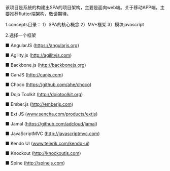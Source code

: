 该项目是系统的构建出SPA的项目架构，主要是面向web端。关于移动APP端，主要推荐flutter端架构，敬请期待。

1.concepts目录：
  1）SPA的核心概念
  2）MV*框架
  3）模块javascript

2.选择一个框架

■ AngularJS (https://angularjs.org)

■ Agility.js (http://agilityjs.com)

■ Backbone.js (http://backbonejs.org)

■ CanJS (http://canjs.com)

■ Choco (https://github.com/ahe/choco)

■ Dojo Toolkit (http://dojotoolkit.org)

■ Ember.js (http://emberjs.com)

■ Ext JS (www.sencha.com/products/extjs)

■ Jamal (https://github.com/adcloud/jamal)

■ JavaScriptMVC (http://javascriptmvc.com)

■ Kendo UI (www.telerik.com/kendo-ui)

■ Knockout (http://knockoutjs.com)

■ Spine (http://spinejs.com)

